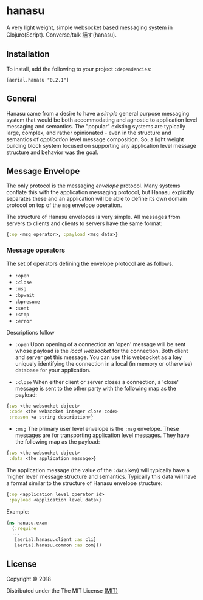 # hanasu

A very light weight, simple websocket based messaging system in Clojure(Script). Converse/talk 話す(hanasu).


## Installation

To install, add the following to your project `:dependencies`:

    [aerial.hanasu "0.2.1"]

## General

Hanasu came from a desire to have a _simple_ general purpose messaging system that would be both accommodating and agnostic to application level messaging and semantics. The "popular" existing systems are typically large, complex, and rather opinionated - even in the structure and semantics of _application_ level message composition. So, a light weight building block system focused on supporting any application level message structure and behavior was the goal.

## Message Envelope

The only protocol is the messaging _envelope_ protocol. Many systems conflate this with the application messaging protocol, but Hanasu explicitly separates these and an application will be able to define its own domain protocol on top of the `msg` envelope operation.

The structure of Hanasu envelopes is very simple. All messages from servers to clients and clients to servers have the same format:

```clojure
{:op <msg operator>, :payload <msg data>}
```

### Message operators

The set of operators defining the envelope protocol are as follows.

  * `:open`
  * `:close`
  * `:msg`
  * `:bpwait`
  * `:bpresume`
  * `:sent`
  * `:stop`
  * `:error`

Descriptions follow

  * `:open` Upon opening of a connection an 'open' message will be sent whose payload is the *local websocket* for the connection. Both client and server get this message. You can use this websocket as a key uniquely identifying the connection in a local (in memory or otherwise) database for your application.

  * `:close` When either client or server closes a connection, a 'close' message is sent to the other party with the following map as the payload:

```clojure
{:ws <the websocket object>
 :code <the websocket integer close code>
 :reason <a string description>}
```

  * `:msg` The primary user level envelope is the `:msg` envelope. These messages are for transporting application level messages. They have the following map as the payload:

```clojure
{:ws <the websocket object>
 :data <the application message>}
```

The application message (the value of the `:data` key) will typically have a 'higher level' message structure and semantics. Typically this data will have a format similar to the structure of Hanasu envelope structure:

```clojure
{:op <application level operator id>
 :payload <application level data>}
```







Example:

```clojure
(ns hanasu.exam
  (:require
  ...
   [aerial.hanasu.client :as cli]
   [aerial.hanasu.common :as com]))
```


## License

Copyright © 2018

Distributed under the The MIT License [(MIT)][]

[(MIT)]: http://opensource.org/licenses/MIT